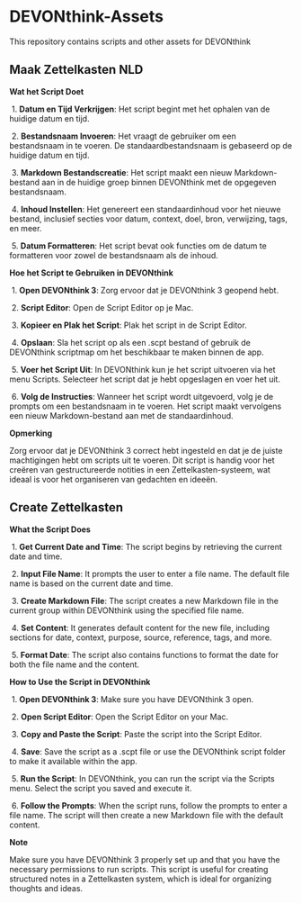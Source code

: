 # DEVONthink-Assets
This repository contains scripts and other assets for DEVONthink

## Maak Zettelkasten NLD

**Wat het Script Doet**

​	1.	**Datum en Tijd Verkrijgen**: Het script begint met het ophalen van de huidige datum en tijd.

​	2.	**Bestandsnaam Invoeren**: Het vraagt de gebruiker om een bestandsnaam in te voeren. De standaardbestandsnaam is gebaseerd op de huidige datum en tijd.

​	3.	**Markdown Bestandscreatie**: Het script maakt een nieuw Markdown-bestand aan in de huidige groep binnen DEVONthink met de opgegeven bestandsnaam.

​	4.	**Inhoud Instellen**: Het genereert een standaardinhoud voor het nieuwe bestand, inclusief secties voor datum, context, doel, bron, verwijzing, tags, en meer.

​	5.	**Datum Formatteren**: Het script bevat ook functies om de datum te formatteren voor zowel de bestandsnaam als de inhoud.

**Hoe het Script te Gebruiken in DEVONthink**

​	1.	**Open DEVONthink 3**: Zorg ervoor dat je DEVONthink 3 geopend hebt.

​	2.	**Script Editor**: Open de Script Editor op je Mac.

​	3.	**Kopieer en Plak het Script**: Plak het script in de Script Editor.

​	4.	**Opslaan**: Sla het script op als een .scpt bestand of gebruik de DEVONthink scriptmap om het beschikbaar te maken binnen de app.

​	5.	**Voer het Script Uit**: In DEVONthink kun je het script uitvoeren via het menu Scripts. Selecteer het script dat je hebt opgeslagen en voer het uit.

​	6.	**Volg de Instructies**: Wanneer het script wordt uitgevoerd, volg je de prompts om een bestandsnaam in te voeren. Het script maakt vervolgens een nieuw Markdown-bestand aan met de standaardinhoud.

**Opmerking**

Zorg ervoor dat je DEVONthink 3 correct hebt ingesteld en dat je de juiste machtigingen hebt om scripts uit te voeren. Dit script is handig voor het creëren van gestructureerde notities in een Zettelkasten-systeem, wat ideaal is voor het organiseren van gedachten en ideeën.

## Create Zettelkasten

**What the Script Does**

​	1.	**Get Current Date and Time**: The script begins by retrieving the current date and time.

​	2.	**Input File Name**: It prompts the user to enter a file name. The default file name is based on the current date and time.

​	3.	**Create Markdown File**: The script creates a new Markdown file in the current group within DEVONthink using the specified file name.

​	4.	**Set Content**: It generates default content for the new file, including sections for date, context, purpose, source, reference, tags, and more.

​	5.	**Format Date**: The script also contains functions to format the date for both the file name and the content.

**How to Use the Script in DEVONthink**

​	1.	**Open DEVONthink 3**: Make sure you have DEVONthink 3 open.

​	2.	**Open Script Editor**: Open the Script Editor on your Mac.

​	3.	**Copy and Paste the Script**: Paste the script into the Script Editor.

​	4.	**Save**: Save the script as a .scpt file or use the DEVONthink script folder to make it available within the app.

​	5.	**Run the Script**: In DEVONthink, you can run the script via the Scripts menu. Select the script you saved and execute it.

​	6.	**Follow the Prompts**: When the script runs, follow the prompts to enter a file name. The script will then create a new Markdown file with the default content.

**Note**

Make sure you have DEVONthink 3 properly set up and that you have the necessary permissions to run scripts. This script is useful for creating structured notes in a Zettelkasten system, which is ideal for organizing thoughts and ideas.
